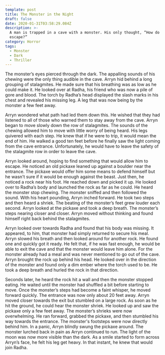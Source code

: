 ```yaml
---
template: post
title: The Monster in the Night
draft: false
date: 2020-01-31T03:58:29.084Z
description: >-
  A man is trapped in a cave with a monster. His only thought, “How do I
  escape?”
category: Horror
tags:
  - Monster
  - Dark
  - Thriller
---
```


The monster’s eyes pierced through the dark. The appalling sounds of his chewing were the only thing audible in the cave. Arryn hid behind a long grouping of stalagmites. He made sure that his breathing was as low as he could make it. He looked over at Radha, his friend who was now a pile of gore and blood. The torch by Radha’s head displayed the slash marks in his chest and revealed his missing leg. A leg that was now being by the monster a few feet away.

Arryn wondered what path had led them down this. He wished that they had listened to all of those who warned them to stay away from the cave. Arryn began to move slowly down the row of stalagmites. The sounds of the chewing allowed him to move with little worry of being heard. His legs quivered with each step. He knew that if he were to trip, it would mean the end of him. He walked a good ten feet before he finally saw the light coming from the cave entrance. Unfortunately, he would have to leave the safety of the stalagmite row in order to leave the cave.

Arryn looked around, hoping to find something that would allow him to escape. He noticed an old pickaxe leaned up against a boulder near the entrance. The pickaxe would offer him some means to defend himself but he wasn't sure if it would be enough against the beast. Just then, he noticed a rock near his foot. He reached down and picked it up. He looked over to Radha’s body and launched the rock as far as he could. He heard the monster stop chewing. The monster sniffed and then followed the sound. With his heart pounding, Arryn inched forward. He took two steps and then heard a shriek. The beating of the monster’s feet grew louder each second. Arryn looked at the pickaxe and took a deep breath. The monster’s steps nearing closer and closer. Arryn moved without thinking and found himself right back behind the stalagmites.

Arryn looked over towards Radha and found that his body was missing. It appeared, to him, that monster had simply returned to secure his meal. Arryn slowed his breath and then looked around for another rock. He found one and quickly got it ready. He felt that, if he was fast enough, he would be able to exit the cave and that the monster would leave him alone. For the monster already had a meal and was never mentioned to go out of the cave. Arryn brought the rock up behind his head. He looked over in the direction of the monster and found only a dim ember where the torch used to be. He took a deep breath and hurled the rock in that direction.

Seconds later, he heard the rock hit a wall and then the monster stopped eating. He waited until the monster had shuffled a bit before starting to move. Once the monster’s steps had become a faint whisper, he moved forward quickly. The entrance was now only about 20 feet away. Arryn moved closer towards the exit but stumbled on a large rock. As soon as he hit the ground, he could hear the monster shriek. He looked up and saw the pickaxe only a few feet away. The monster’s shrieks were now overwhelming. He ran forward, grabbed the pickaxe, and then stumbled his way towards the entrance. The monster's footsteps were now directly behind him. In a panic, Arryn blindly swung the pickaxe around. The monster lurched back in pain as Arryn continued to run. The light of the moon was now more visible than the dark. As a smile started to form across Arryn’s face, he felt his leg get heavy. In that instant, he knew that would join Radha.
